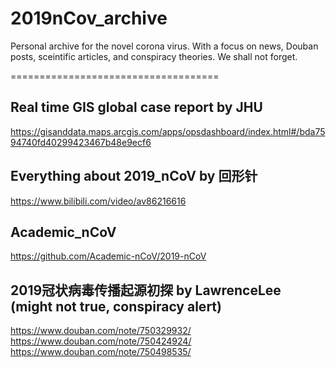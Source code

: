 # 2019nCov_archive
Personal archive for the novel corona virus. With a focus on news, Douban posts, sceintific articles, and conspiracy theories.
We shall not forget.

====================================

## Real time GIS global case report by JHU
https://gisanddata.maps.arcgis.com/apps/opsdashboard/index.html#/bda7594740fd40299423467b48e9ecf6

## Everything about 2019_nCoV by 回形针
https://www.bilibili.com/video/av86216616

## Academic_nCoV
https://github.com/Academic-nCoV/2019-nCoV

## 2019冠状病毒传播起源初探 by LawrenceLee (might not true, conspiracy alert)

https://www.douban.com/note/750329932/
https://www.douban.com/note/750424924/
https://www.douban.com/note/750498535/
